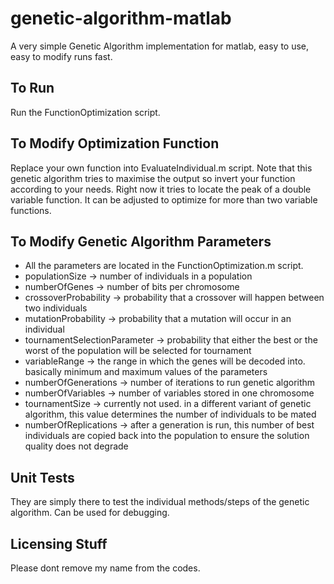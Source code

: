 # genetic-algorithm-matlab
A very simple Genetic Algorithm implementation for matlab, easy to use, easy to modify runs fast.

To Run
------
Run the FunctionOptimization script.

To Modify Optimization Function
---------------------------------
Replace your own function into EvaluateIndividual.m script. Note that this genetic algorithm tries to maximise the output so invert your function according to your needs. Right now it tries to locate the peak of a double variable function. It can be adjusted to optimize for more than two variable functions.

To Modify Genetic Algorithm Parameters
--------------------------------------
+ All the parameters are located in the FunctionOptimization.m script.
+ populationSize -> number of individuals in a population
+ numberOfGenes -> number of bits per chromosome
+ crossoverProbability -> probability that a crossover will happen between two individuals
+ mutationProbability -> probability that a mutation will occur in an individual
+ tournamentSelectionParameter -> probability that either the best or the worst of the population will be selected for tournament
+ variableRange -> the range in which the genes will be decoded into. basically minimum and maximum values of the parameters
+ numberOfGenerations -> number of iterations to run genetic algorithm
+ numberOfVariables -> number of variables stored in one chromosome
+ tournamentSize -> currently not used. in a different variant of genetic algorithm, this value determines the number of individuals to be mated
+ numberOfReplications -> after a generation is run, this number of best individuals are copied back into the population to ensure the solution quality does not degrade

Unit Tests
----------
They are simply there to test the individual methods/steps of the genetic algorithm. Can be used for debugging.

Licensing Stuff
---------------
Please dont remove my name from the codes.
